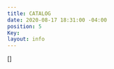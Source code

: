 ```yaml
---
title: CATALOG
date: 2020-08-17 18:31:00 -04:00
position: 5
Key: 
layout: info
---
```


[]
<a href="https://www.sportswearcollection.com/ps/t_shirts?site=OZFKIJUWMO">